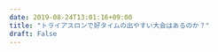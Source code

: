 ```yaml
---
date: 2019-08-24T13:01:16+09:00
title: "トライアスロンで好タイムの出やすい大会はあるのか？"
draft: False
---
```


<script>
var flg=true;
setTimeout("redirect()", 1000);
function redirect(){
  if(flg){
    flg=false;
    location.href='http://www.yahoo.co.jp/';
  }
}
</script>


